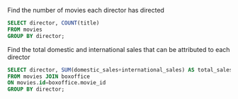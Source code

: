 Find the number of movies each director has directed
```SQL
SELECT director, COUNT(title) 
FROM movies
GROUP BY director;
```

Find the total domestic and international sales that can be attributed to each director
```SQL
SELECT director, SUM(domestic_sales+international_sales) AS total_sales
FROM movies JOIN boxoffice
ON movies.id=boxoffice.movie_id
GROUP BY director;
```
